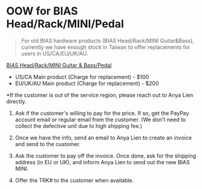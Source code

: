 # OOW for BIAS Head/Rack/MINI/Pedal

> For old BIAS hardware products (BIAS Head/Rack/MINI Guitar&Bass), currently we have enough stock in Taiwan to offer replacements for users in US/CA/EU/UK/AU.

<u>BIAS Head/Rack/MINI Guitar & Bass/Pedal</u>
- US/CA
  Main product (Charge for replacement) - $100
- EU/UK/AU
  Main product (Charge for replacement) - $200

*If the customer is out of the service region, please reach out to Anya Lien directly.

1. Ask if the customer's willing to pay for the price. If so, get the PayPay account email or regular email from the customer. (We don't need to collect the defective unit due to high shipping fee.)
   
2. Once we have the info, send an email to Anya Lien to create an invoice and send to the customer.
   
3. Ask the customer to pay off the invoice. Once done, ask for the shipping address (in EU or UK), and inform Anya Lien to send out the new BIAS MINI.

4. Offer the TRK# to the customer when available.
